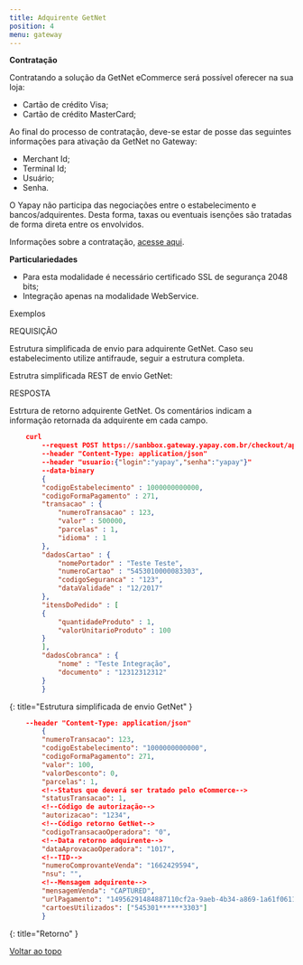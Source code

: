 ```yaml
---
title: Adquirente GetNet
position: 4
menu: gateway
---
```



**Contratação**

Contratando a solução da GetNet eCommerce será possível oferecer na sua loja:

* Cartão de crédito Visa;
* Cartão de crédito MasterCard;

Ao final do processo de contratação, deve-se estar de posse das seguintes informações para ativação da GetNet no Gateway:

* Merchant Id;
* Terminal Id;
* Usuário;
* Senha.

O Yapay não participa das negociações entre o estabelecimento e bancos/adquirentes. Desta forma, taxas ou eventuais isenções são tratadas de forma direta entre os envolvidos.

Informações sobre a contratação, <a href="https://www.getnet.com.br/#/solucoes/e-commerce" target="_blank" class="linkPadraoVerde">acesse aqui</a>.

**Particulariedades**

* Para esta modalidade é necessário certificado SSL de segurança 2048 bits;
* Integração apenas na modalidade WebService.

Exemplos

REQUISIÇÃO

Estrutura simplificada de envio para adquirente GetNet. Caso seu estabelecimento utilize antifraude, seguir a estrutura completa.


Estrutra simplificada REST de envio GetNet:


RESPOSTA

Estrtura de retorno adquirente GetNet. Os comentários indicam a informação retornada da adquirente em cada campo.

~~~json
    curl
        --request POST https://sanbbox.gateway.yapay.com.br/checkout/api/v3/transacao
        --header "Content-Type: application/json"
        --header "usuario:{"login":"yapay","senha":"yapay"}"
        --data-binary
        {
        "codigoEstabelecimento" : 1000000000000,
        "codigoFormaPagamento" : 271,
        "transacao" : {
            "numeroTransacao" : 123,
            "valor" : 500000,
            "parcelas" : 1,
            "idioma" : 1
        },
        "dadosCartao" : {
            "nomePortador" : "Teste Teste",
            "numeroCartao" : "5453010000083303",
            "codigoSeguranca" : "123",
            "dataValidade" : "12/2017"
        },
        "itensDoPedido" : [
        {
            "quantidadeProduto" : 1,
            "valorUnitarioProduto" : 100
        }
        ],
        "dadosCobranca" : {
            "nome" : "Teste Integração",
            "documento" : "12312312312"
        }
        }

~~~
{: title="Estrutura simplificada de envio GetNet" }

~~~json
    --header "Content-Type: application/json"
        {
        "numeroTransacao": 123,
        "codigoEstabelecimento": "1000000000000",
        "codigoFormaPagamento": 271,
        "valor": 100,
        "valorDesconto": 0,
        "parcelas": 1,
        <!--Status que deverá ser tratado pelo eCommerce-->
        "statusTransacao": 1,
        <!--Código de autorização-->
        "autorizacao": "1234",
        <!--Código retorno GetNet-->
        "codigoTransacaoOperadora": "0",
        <!--Data retorno adquirente-->
        "dataAprovacaoOperadora": "1017",
        <!--TID-->
        "numeroComprovanteVenda": "1662429594",
        "nsu": "",
        <!--Mensagem adquirente-->
        "mensagemVenda": "CAPTURED",
        "urlPagamento": "14956291484887110cf2a-9aeb-4b34-a869-1a61f0611b66",
        "cartoesUtilizados": ["545301******3303"]
        }
~~~
{: title="Retorno" }


<div class="voltar-ao-topo"><a href="#"><i class="fa fa-arrow-up" aria-hidden="true"></i>Voltar ao topo</a></div>